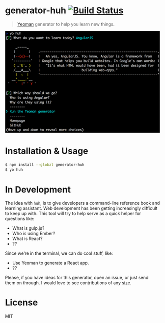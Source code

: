 # generator-huh [![Build Status](https://secure.travis-ci.org/stephenplusplus/generator-huh.png?branch=master)](https://travis-ci.org/stephenplusplus/generator-huh)

> [Yeoman](http://yeoman.io) generator to help you learn new things.

![](ss.png)

# Installation & Usage
```sh
$ npm install --global generator-huh
$ yo huh
```

# In Development
The idea with `huh`, is to give developers a command-line reference book and learning assistant. Web development has been getting increasingly difficult to keep up with. This tool will try to help serve as a quick helper for questions like:

- What is gulp.js?
- Who is using Ember?
- What is React?
- ??

Since we're in the terminal, we can do cool stuff, like:

- Use Yeoman to generate a React app.
- ??

Please, if you have ideas for this generator, open an issue, or just send them on through. I would love to see contributions of any size.

# License

MIT
